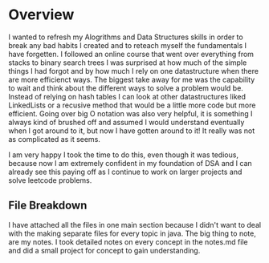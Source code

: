 # Overview
I wanted to refresh my Alogrithms and Data Structures skills in order to break any bad habits I created and to reteach myself the fundamentals I have forgetten. I followed an online course that went over everything from stacks to binary search trees
I was surprised at how much of the simple things I had forgot and by how much I rely on one datastructure when there are more efficienct ways. The biggest take away for me was the capability to wait and think about the different ways to solve a problem would be. Instead of relying on hash tables I can look at other datastructures liked LinkedLists or a recusive method that would be a little more code but more efficient. Going over big O notation was also very helpful, it is something I always kind of brushed off and assumed I would understand eventually when I got around to it, but now I have gotten around to it! It really was not as complicated as it seems.

I am very happy I took the time to do this, even though it was tedious, because now I am extremely confident in my foundation of DSA and I can already see this paying off as I continue to work on larger projects and solve leetcode problems.

## File Breakdown
I have attached all the files in one main section because I didn't want to deal with the making separate files for every topic in java. The big thing to note, are my notes. I took detailed notes on every concept in the notes.md file and did a small project for concept to gain understanding. 
